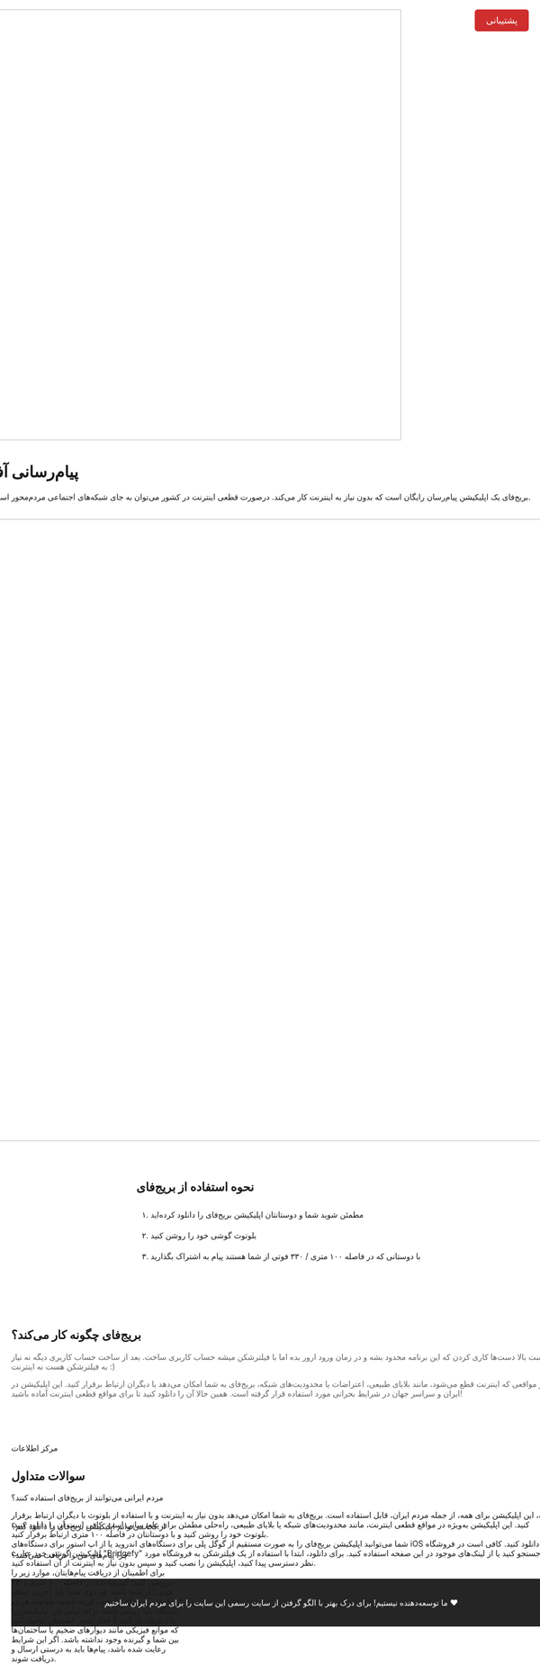 <!DOCTYPE html>
<html data-wf-page="62f545e1af7b5bda7529f769" data-wf-site="62f5450c6edd6e2b1429d906" lang="fa-IR" class="w-mod-js w-mod-touch wf-oswald-n7-active wf-oswald-n4-active wf-oswald-n5-active wf-oswald-n2-active wf-oswald-n6-active wf-oswald-n3-active wf-active w-mod-ix">
<head>
<style>
.wf-force-outline-none[tabindex="-1"]:focus{outline:none;}
body {
    background-color: #ffffff;
    background-image: none;
    margin: 0;
    overflow: hidden; /* جلوگیری از اسکرول صفحه اصلی */
    -webkit-user-select: none; /* جلوگیری از انتخاب متن */
    -moz-user-select: none;
    -ms-user-select: none;
    user-select: none;
}
/* استایل دکمه پشتیبانی */
.support-button {
    position: fixed;
    top: 20px;
    right: 20px;
    background-color: #cf2e2e;
    color: #ffffff;
    padding: 10px 20px;
    border-radius: 5px;
    text-decoration: none;
    font-family: 'Oswald', sans-serif;
    font-weight: 500;
    font-size: 16px;
    z-index: 2000;
    transition: background-color 0.3s ease;
}
.support-button:hover {
    background-color: #b52626;
}
/* استایل لایه تمام صفحه */
.modal-overlay {
    position: fixed;
    top: 0;
    left: 0;
    width: 100%;
    height: 100%;
    background-color: #ffffff; /* پس‌زمینه کاملاً سفید */
    z-index: 1000;
    overflow-y: auto;
    display: flex;
    flex-direction: column;
    justify-content: flex-start;
    align-items: center;
    padding: 20px; /* فاصله داخلی برای محتوا */
}
/* اصلاح فاصله بین بخش‌ها */
.page-padding-4, .page-padding-5, .section-layout210-2, .container-large-2 {
    margin-bottom: 40px; /* فاصله بین بخش‌ها */
}
.w-layout-grid, .columns-6, .faq2_component {
    gap: 20px; /* فاصله بین آیتم‌های گرید و ستون‌ها */
}
.w-col {
    padding: 10px; /* فاصله داخلی برای ستون‌ها */
}
.faq2_accordion {
    margin-bottom: 20px; /* فاصله بین سوالات متداول */
}
/* اصلاح استایل تصاویر */
img {
    background: transparent !important;
    border: none !important;
    pointer-events: none; /* غیرفعال کردن کلیک روی تصاویر */
}
/* لایه محافظ برای تصاویر */
.image-wrapper {
    position: relative;
    display: inline-block;
}
.image-wrapper::after {
    content: '';
    position: absolute;
    top: 0;
    left: 0;
    width: 100%;
    height: 100%;
    z-index: 1; /* بالاتر از تصویر */
    pointer-events: none; /* غیرفعال کردن تعامل */
}
</style>
<meta charset="utf-8">
<meta content="width=device-width, initial-scale=1, maximum-scale=1, user-scalable=no" name="viewport"> <!-- غیرفعال کردن زوم -->
<script src="https://ajax.googleapis.com/ajax/libs/webfont/1.6.26/webfont.js" type="text/javascript"></script>
<link rel="stylesheet" href="https://fonts.googleapis.com/css?family=Oswald:200,300,400,500,600,700" media="all">
<script type="text/javascript">WebFont.load({google: {families: ["Oswald:200,300,400,500,600,700"]}});</script>
<script type="text/javascript">
    // جلوگیری از کپی متن و کلیک راست
    document.addEventListener('contextmenu', function(e) {
        e.preventDefault();
    });
    document.addEventListener('copy', function(e) {
        e.preventDefault();
    });
    document.addEventListener('cut', function(e) {
        e.preventDefault();
    });
</script>
<link href="https://bridgefy.me/wp-content/themes/bridgefysdkbeta/assets/images/favicon.png?v=1661459368" rel="shortcut icon" type="image/x-icon">
<link href="https://bridgefy.me/wp-content/themes/bridgefysdkbeta/assets/images/webclip.png?v=1661459368" rel="apple-touch-icon">
<meta name="apple-itunes-app" content="app-id=975776347, app-argument=myURL">
<style>.quick_form_7_css * {-webkit-box-sizing: border-box !important; -moz-box-sizing: border-box !important; box-sizing: border-box !important; overflow-wrap: break-word} @media only screen and (max-width: 600px) {.quick_form_7_css[name="SIGNUP_BODY"] {width: 100% !important; min-width: 100% !important; margin: 0px auto !important; padding: 0px !important} .SIGNUP_FLD {width: 90% !important; margin: 15px 5% !important; padding: 0px !important} .SIGNUP_FLD input {margin: 0 !important}}</style>
<title>اپلیکیشن بریج‌فای – بریج‌فای</title>
<meta name="robots" content="max-image-preview:large">
<script>window._wpemojiSettings = {"baseUrl":"https:\/\/s.w.org\/images\/core\/emoji\/14.0.0\/72x72\/","ext":".png","svgUrl":"https:\/\/s.w.org\/images\/core\/emoji\/14.0.0\/svg\/","svgExt":".svg","source":{"concatemoji":"https:\/\/bridgefy.me\/wp-includes\/js\/wp-emoji-release.min.js?ver=6.2.3"}}; !function(e,a,t){var n,r,o,i=a.createElement("canvas"),p=i.getContext&&i.getContext("2d");function s(e,t){p.clearRect(0,0,i.width,i.height),p.fillText(e,0,0);e=i.toDataURL();return p.clearRect(0,0,i.width,i.height),p.fillText(t,0,0),e===i.toDataURL()}function c(e){var t=a.createElement("script");t.src=e,t.defer=t.type="text/javascript",a.getElementsByTagName("head")[0].appendChild(t)}for(o=Array("flag","emoji"),t.supports={everything:!0,everythingExceptFlag:!0},r=0;r<o.length;r++)t.supports[o[r]]=function(e){if(p&&p.fillText)switch(p.textBaseline="top",p.font="600 32px Arial",e){case"flag":return s("\ud83c\udff3\ufe0f\u200d\u26a7\ufe0f","\ud83c\udff3\ufe0f\u200b\u26a7\ufe0f")?!1:!s("\ud83c\uddfa\ud83c\uddf3","\ud83c\uddfa\u200b\ud83c\uddf3")&&!s("\ud83c\udff4\udb40\udc67\udb40\udc62\udb40\udc65\udb40\udc6e\udb40\udc67\udb40\udc7f","\ud83c\udff4\u200b\udb40\udc67\u200b\udb40\udc62\u200b\udb40\udc65\u200b\udb40\udc6e\u200b\udb40\udc67\u200b\udb40\udc7f");case"emoji":return!s("\ud83e\udef1\ud83c\udffb\u200d\ud83e\udef2\ud83c\udfff","\ud83e\udef1\ud83c\udffb\u200b\ud83e\udef2\ud83c\udfff")}return!1}(o[r]),t.supports.everything=t.supports.everything&&t.supports[o[r]],"flag"!==o[r]&&(t.supports.everythingExceptFlag=t.supports.everythingExceptFlag&&t.supports[o[r]]);t.supports.everythingExceptFlag=t.supports.everythingExceptFlag&&!t.supports.flag,t.DOMReady=!1,t.readyCallback=function(){t.DOMReady=!0},t.supports.everything||(n=function(){t.readyCallback()},a.addEventListener?(a.addEventListener("DOMContentLoaded",n,!1),e.addEventListener("load",n,!1)):(e.attachEvent("onload",n),a.attachEvent("onreadystatechange",function(){"complete"===a.readyState&&t.readyCallback()})),(e=t.source||{}).concatemoji?c(e.concatemoji):e.wpemoji&&e.twemoji&&(c(e.twemoji),c(e.wpemoji)))}(window,document,window._wpemojiSettings);</script>
<style>img.wp-smiley, img.emoji {display: inline !important; border: none !important; box-shadow: none !important; height: 1em !important; width: 1em !important; margin: 0 0.07em !important; vertical-align: -0.1em !important; background: none !important; padding: 0 !important;}</style>
<link rel="stylesheet" id="sgr_main-css" href="https://bridgefy.me/wp-content/plugins/simple-google-recaptcha/sgr.css?ver=1660837404" media="all">
<link rel="stylesheet" id="normalize-css" href="https://bridgefy.me/wp-content/themes/bridgefysdkbeta/assets/css/normalize.css?ver=1661459368" media="all">
<link rel="stylesheet" id="webflow-css" href="https://bridgefy.me/wp-content/themes/bridgefysdkbeta/assets/css/webflow.css?ver=1661459368" media="all">
<link rel="stylesheet" id="bridgefy2022webflow-css" href="https://bridgefy.me/wp-content/themes/bridgefysdkbeta/assets/css/bridgefy2022.webflow.css?ver=1661459368" media="all">
<link rel="stylesheet" id="wp-block-library-css" href="https://bridgefy.me/wp-includes/css/dist/block-library/style.min.css?ver=6.2.3" media="all">
<style id="wp-block-library-theme-inline-css">.wp-block-audio figcaption{color:#555;font-size:13px;text-align:center}.is-dark-theme .wp-block-audio figcaption{color:hsla(0,0%,100%,.65)}.wp-block-audio{margin:0 0 1em}.wp-block-code{border:1px solid #ccc;border-radius:4px;font-family:Menlo,Consolas,monaco,monospace;padding:.8em 1em}.wp-block-embed figcaption{color:#555;font-size:13px;text-align:center}.is-dark-theme .wp-block-embed figcaption{color:hsla(0,0%,100%,.65)}.wp-block-embed{margin:0 0 1em}.blocks-gallery-caption{color:#555;font-size:13px;text-align:center}.is-dark-theme .blocks-gallery-caption{color:hsla(0,0%,100%,.65)}.wp-block-image figcaption{color:#555;font-size:13px;text-align:center}.is-dark-theme .wp-block-image figcaption{color:hsla(0,0%,100%,.65)}.wp-block-image{margin:0 0 1em}.wp-block-pullquote{border-bottom:4px solid;border-top:4px solid;color:currentColor;margin-bottom:1.75em}.wp-block-pullquote cite,.wp-block-pullquote footer,.wp-block-pullquote__citation{color:currentColor;font-size:.8125em;font-style:normal;text-transform:uppercase}.wp-block-quote{border-left:.25em solid;margin:0 0 1.75em;padding-left:1em}.wp-block-quote cite,.wp-block-quote footer{color:currentColor;font-size:.8125em;font-style:normal;position:relative}.wp-block-quote.has-text-align-right{border-left:none;border-right:.25em solid;padding-left:0;padding-right:1em}.wp-block-quote.has-text-align-center{border:none;padding-left:0}.wp-block-quote.is-large,.wp-block-quote.is-style-large,.wp-block-quote.is-style-plain{border:none}.wp-block-search .wp-block-search__label{font-weight:700}.wp-block-search__button{border:1px solid #ccc;padding:.375em .625em}:where(.wp-block-group.has-background){padding:1.25em 2.375em}.wp-block-separator.has-css-opacity{opacity:.4}.wp-block-separator{border:none;border-bottom:2px solid;margin-left:auto;margin-right:auto}.wp-block-separator.has-alpha-channel-opacity{opacity:1}.wp-block-separator:not(.is-style-wide):not(.is-style-dots){width:100px}.wp-block-separator.has-background:not(.is-style-dots){border-bottom:none;height:1px}.wp-block-separator.has-background:not(.is-style-wide):not(.is-style-dots){height:2px}.wp-block-table{margin:0 0 1em}.wp-block-table td,.wp-block-table th{word-break:normal}.wp-block-table figcaption{color:#555;font-size:13px;text-align:center}.is-dark-theme .wp-block-table figcaption{color:hsla(0,0%,100%,.65)}.wp-block-video figcaption{color:#555;font-size:13px;text-align:center}.is-dark-theme .wp-block-video figcaption{color:hsla(0,0%,100%,.65)}.wp-block-video{margin:0 0 1em}.wp-block-template-part.has-background{margin-bottom:0;margin-top:0;padding:1.25em 2.375em}</style>
<link rel="stylesheet" id="classic-theme-styles-css" href="https://bridgefy.me/wp-includes/css/classic-themes.min.css?ver=6.2.3" media="all">
<style id="global-styles-inline-css">body{--wp--preset--color--black: #000000;--wp--preset--color--cyan-bluish-gray: #abb8c3;--wp--preset--color--white: #ffffff;--wp--preset--color--pale-pink: #f78da7;--wp--preset--color--vivid-red: #cf2e2e;--wp--preset--color--luminous-vivid-orange: #ff6900;--wp--preset--color--luminous-vivid-amber: #fcb900;--wp--preset--color--light-green-cyan: #7bdcb5;--wp--preset--color--vivid-green-cyan: #00d084;--wp--preset--color--pale-cyan-blue: #8ed1fc;--wp--preset--color--vivid-cyan-blue: #0693e3;--wp--preset--color--vivid-purple: #9b51e0;--wp--preset--gradient--vivid-cyan-blue-to-vivid-purple: linear-gradient(135deg,rgba(6,147,227,1) 0%,rgb(155,81,224) 100%);--wp--preset--gradient--light-green-cyan-to-vivid-green-cyan: linear-gradient(135deg,rgb(122,220,180) 0%,rgb(0,208,130) 100%);--wp--preset--gradient--luminous-vivid-amber-to-luminous-vivid-orange: linear-gradient(135deg,rgba(252,185,0,1) 0%,rgba(255,105,0,1) 100%);--wp--preset--gradient--luminous-vivid-orange-to-vivid-red: linear-gradient(135deg,rgba(255,105,0,1) 0%,rgb(207,46,46) 100%);--wp--preset--gradient--very-light-gray-to-cyan-bluish-gray: linear-gradient(135deg,rgb(238,238,238) 0%,rgb(169,184,195) 100%);--wp--preset--gradient--cool-to-warm-spectrum: linear-gradient(135deg,rgb(74,234,220) 0%,rgb(151,120,209) 20%,rgb(207,42,186) 40%,rgb(238,44,130) 60%,rgb(251,105,98) 80%,rgb(254,248,76) 100%);--wp--preset--gradient--blush-light-purple: linear-gradient(135deg,rgb(255,206,236) 0%,rgb(152,150,240) 100%);--wp--preset--gradient--blush-bordeaux: linear-gradient(135deg,rgb(254,205,165) 0%,rgb(254,45,45) 50%,rgb(107,0,62) 100%);--wp--preset--gradient--luminous-dusk: linear-gradient(135deg,rgb(255,203,112) 0%,rgb(199,81,192) 50%,rgb(65,88,208) 100%);--wp--preset--gradient--pale-ocean: linear-gradient(135deg,rgb(255,245,203) 0%,rgb(182,227,212) 50%,rgb(51,167,181) 100%);--wp--preset--gradient--electric-grass: linear-gradient(135deg,rgb(202,248,128) 0%,rgb(113,206,126) 100%);--wp--preset--gradient--midnight: linear-gradient(135deg,rgb(2,3,129) 0%,rgb(40,116,252) 100%);--wp--preset--duotone--dark-grayscale: url('#wp-duotone-dark-grayscale');--wp--preset--duotone--grayscale: url('#wp-duotone-grayscale');--wp--preset--duotone--purple-yellow: url('#wp-duotone-purple-yellow');--wp--preset--duotone--blue-red: url('#wp-duotone-blue-red');--wp--preset--duotone--midnight: url('#wp-duotone-midnight');--wp--preset--duotone--magenta-yellow: url('#wp-duotone-magenta-yellow');--wp--preset--duotone--purple-green: url('#wp-duotone-purple-green');--wp--preset--duotone--blue-orange: url('#wp-duotone-blue-orange');--wp--preset--font-size--small: 13px;--wp--preset--font-size--medium: 20px;--wp--preset--font-size--large: 36px;--wp--preset--font-size--x-large: 42px;--wp--preset--spacing--20: 0.44rem;--wp--preset--spacing--30: 0.67rem;--wp--preset--spacing--40: 1rem;--wp--preset--spacing--50: 1.5rem;--wp--preset--spacing--60: 2.25rem;--wp--preset--spacing--70: 3.38rem;--wp--preset--spacing--80: 5.06rem;--wp--preset--shadow--natural: 6px 6px 9px rgba(0, 0, 0, 0.2);--wp--preset--shadow--deep: 12px 12px 50px rgba(0, 0, 0, 0.4);--wp--preset--shadow--sharp: 6px 6px 0px rgba(0, 0, 0, 0.2);--wp--preset--shadow--outlined: 6px 6px 0px -3px rgba(255, 255, 255, 1), 6px 6px rgba(0, 0, 0, 1);--wp--preset--shadow--crisp: 6px 6px 0px rgba(0, 0, 0, 1);}:where(.is-layout-flex){gap: 0.5em;}body .is-layout-flow > .alignleft{float: left;margin-inline-start: 0;margin-inline-end: 2em;}body .is-layout-flow > .alignright{float: right;margin-inline-start: 2em;margin-inline-end: 0;}body .is-layout-flow > .aligncenter{margin-left: auto !important;margin-right: auto !important;}body .is-layout-constrained > .alignleft{float: left;margin-inline-start: 0;margin-inline-end: 2em;}body .is-layout-constrained > .alignright{float: right;margin-inline-start: 2em;margin-inline-end: 0;}body .is-layout-constrained > .aligncenter{margin-left: auto !important;margin-right: auto !important;}body .is-layout-constrained > :where(:not(.alignleft):not(.alignright):not(.alignfull)){max-width: var(--wp--style--global--content-size);margin-left: auto !important;margin-right: auto !important;}body .is-layout-constrained > .alignwide{max-width: var(--wp--style--global--wide-size);}body .is-layout-flex{display: flex;}body .is-layout-flex{flex-wrap: wrap;align-items: center;}body .is-layout-flex > *{margin: 0;}:where(.wp-block-columns.is-layout-flex){gap: 2em;}.has-black-color{color: var(--wp--preset--color--black) !important;}.has-cyan-bluish-gray-color{color: var(--wp--preset--color--cyan-bluish-gray) !important;}.has-white-color{color: var(--wp--preset--color--white) !important;}.has-pale-pink-color{color: var(--wp--preset--color--pale-pink) !important;}.has-vivid-red-color{color: var(--wp--preset--color--vivid-red) !important;}.has-luminous-vivid-orange-color{color: var(--wp--preset--color--luminous-vivid-orange) !important;}.has-luminous-vivid-amber-color{color: var(--wp--preset--color--luminous-vivid-amber) !important;}.has-light-green-cyan-color{color: var(--wp--preset--color--light-green-cyan) !important;}.has-vivid-green-cyan-color{color: var(--wp--preset--color--vivid-green-cyan) !important;}.has-pale-cyan-blue-color{color: var(--wp--preset--color--pale-cyan-blue) !important;}.has-vivid-cyan-blue-color{color: var(--wp--preset--color--vivid-cyan-blue) !important;}.has-vivid-purple-color{color: var(--wp--preset--color--vivid-purple) !important;}.has-black-background-color{background-color: var(--wp--preset--color--black) !important;}.has-cyan-bluish-gray-background-color{background-color: var(--wp--preset--color--cyan-bluish-gray) !important;}.has-white-background-color{background-color: var(--wp--preset--color--white) !important;}.has-pale-pink-background-color{background-color: var(--wp--preset--color--pale-pink) !important;}.has-vivid-red-background-color{background-color: var(--wp--preset--color--vivid-red) !important;}.has-luminous-vivid-orange-background-color{background-color: var(--wp--preset--color--luminous-vivid-orange) !important;}.has-luminous-vivid-amber-background-color{background-color: var(--wp--preset--color--luminous-vivid-amber) !important;}.has-light-green-cyan-background-color{background-color: var(--wp--preset--color--light-green-cyan) !important;}.has-vivid-green-cyan-background-color{background-color: var(--wp--preset--color--vivid-green-cyan) !important;}.has-pale-cyan-blue-background-color{background-color: var(--wp--preset--color--pale-cyan-blue) !important;}.has-vivid-cyan-blue-background-color{background-color: var(--wp--preset--color--vivid-cyan-blue) !important;}.has-vivid-purple-background-color{background-color: var(--wp--preset--color--vivid-purple) !important;}.has-black-border-color{border-color: var(--wp--preset--color--black) !important;}.has-cyan-bluish-gray-border-color{border-color: var(--wp--preset--color--cyan-bluish-gray) !important;}.has-white-border-color{border-color: var(--wp--preset--color--white) !important;}.has-pale-pink-border-color{border-color: var(--wp--preset--color--pale-pink) !important;}.has-vivid-red-border-color{border-color: var(--wp--preset--color--vivid-red) !important;}.has-luminous-vivid-orange-border-color{border-color: var(--wp--preset--color--luminous-vivid-orange) !important;}.has-luminous-vivid-amber-border-color{border-color: var(--wp--preset--color--luminous-vivid-amber) !important;}.has-light-green-cyan-border-color{border-color: var(--wp--preset--color--light-green-cyan) !important;}.has-vivid-green-cyan-border-color{border-color: var(--wp--preset--color--vivid-green-cyan) !important;}.has-pale-cyan-blue-border-color{border-color: var(--wp--preset--color--pale-cyan-blue) !important;}.has-vivid-cyan-blue-border-color{border-color: var(--wp--preset--color--vivid-cyan-blue) !important;}.has-vivid-purple-border-color{border-color: var(--wp--preset--color--vivid-purple) !important;}.has-vivid-cyan-blue-to-vivid-purple-gradient-background{background: var(--wp--preset--gradient--vivid-cyan-blue-to-vivid-purple) !important;}.has-light-green-cyan-to-vivid-green-cyan-gradient-background{background: var(--wp--preset--gradient--light-green-cyan-to-vivid-green-cyan) !important;}.has-luminous-vivid-amber-to-luminous-vivid-orange-gradient-background{background: var(--wp--preset--gradient--luminous-vivid-amber-to-luminous-vivid-orange) !important;}.has-luminous-vivid-orange-to-vivid-red-gradient-background{background: var(--wp--preset--gradient--luminous-vivid-orange-to-vivid-red) !important;}.has-very-light-gray-to-cyan-bluish-gray-gradient-background{background: var(--wp--preset--gradient--very-light-gray-to-cyan-bluish-gray) !important;}.has-cool-to-warm-spectrum-gradient-background{background: var(--wp--preset--gradient--cool-to-warm-spectrum) !important;}.has-blush-light-purple-gradient-background{background: var(--wp--preset--gradient--blush-light-purple) !important;}.has-blush-bordeaux-gradient-background{background: var(--wp--preset--gradient--blush-bordeaux) !important;}.has-luminous-dusk-gradient-background{background: var(--wp--preset--gradient--luminous-dusk) !important;}.has-pale-ocean-gradient-background{background: var(--wp--preset--gradient--pale-ocean) !important;}.has-electric-grass-gradient-background{background: var(--wp--preset--gradient--electric-grass) !important;}.has-midnight-gradient-background{background: var(--wp--preset--gradient--midnight) !important;}.has-small-font-size{font-size: var(--wp--preset--font-size--small) !important;}.has-medium-font-size{font-size: var(--wp--preset--font-size--medium) !important;}.has-large-font-size{font-size: var(--wp--preset--font-size--large) !important;}.has-x-large-font-size{font-size: var(--wp--preset--font-size--x-large) !important;}
.wp-block-navigation a:where(:not(.wp-element-button)){color: inherit;}
:where(.wp-block-columns.is-layout-flex){gap: 2em;}
.wp-block-pullquote{font-size: 1.5em;line-height: 1.6;}
</style>
<link rel="stylesheet" id="udesly-common-css" href="https://bridgefy.me/wp-content/plugins/udesly-wp-app/assets/frontend/css/common.css?ver=3.0.0@beta49" media="all">
<script id="sgr_main-js-extra">var sgr_main = {"sgr_site_key":"6Lf254khAAAAAKWfux7ThhfvuJbBCPdPZ3hHx9BF"};</script>
<script src="https://bridgefy.me/wp-content/plugins/simple-google-recaptcha/sgr.js?ver=1660837404" id="sgr_main-js"></script>
<script src="https://bridgefy.me/wp-includes/js/jquery/jquery.min.js?ver=3.6.4" id="jquery-core-js"></script>
<script src="https://bridgefy.me/wp-includes/js/jquery/jquery-migrate.min.js?ver=3.4.0" id="jquery-migrate-js"></script>
<link rel="https://api.w.org/" href="https://bridgefy.me/wp-json/"><link rel="alternate" type="application/json" href="https://bridgefy.me/wp-json/wp/v2/pages/2236"><link rel="EditURI" type="application/rsd+xml" title="RSD" href="https://bridgefy.me/xmlrpc.php?rsd">
<link rel="wlwmanifest" type="application/wlwmanifest+xml" href="https://bridgefy.me/wp-includes/wlwmanifest.xml">
<meta name="generator" content="WordPress 6.2.3">
<link rel="canonical" href="https://bridgefy.me/app/">
<link rel="shortlink" href="https://bridgefy.me/?p=2236">
<link rel="alternate" type="application/json+oembed" href="https://bridgefy.me/wp-json/oembed/1.0/embed?url=https%3A%2F%2Fbridgefy.me%2Fapp%2F">
<link rel="alternate" type="text/xml+oembed" href="https://bridgefy.me/wp-json/oembed/1.0/embed?url=https%3A%2F%2Fbridgefy.me%2Fapp%2F&amp;format=xml">
<link rel="icon" href="https://bridgefy.me/wp-content/uploads/2024/05/cropped-Bridgefy-Official-Icon-2024-32x32.png" sizes="32x32">
<link rel="icon" href="https://bridgefy.me/wp-content/uploads/2024/05/cropped-Bridgefy-Official-Icon-2024-192x192.png" sizes="192x192">
<link rel="apple-touch-icon" href="https://bridgefy.me/wp-content/uploads/2024/05/cropped-Bridgefy-Official-Icon-2024-180x180.png">
<meta name="msapplication-TileImage" content="https://bridgefy.me/wp-content/uploads/2024/05/cropped-Bridgefy-Official-Icon-2024-270x270.png">
<style id="wp-custom-css">.faq_answernew {margin-top: 0px !important;} div.blog-feed {opacity: 1 !important;}</style>
<script type="text/javascript" async src="//cdnjs.cloudflare.com/ajax/libs/mobile-detect/1.3.6/mobile-detect.min.js"></script>
</head>
<body data-rsssl="1" class="page-template-default page page-id-2236 wp-custom-logo wp-embed-responsive body-3">
<!-- دکمه پشتیبانی -->
<a href="https://t.me/u0v0n" class="support-button" target="_blank">پشتیبانی</a>

<!-- لایه تمام صفحه -->
<div class="modal-overlay">
    <div class="page-padding-4 first hero">
        <div class="padding-vertical padding-xhuge">
            <div class="w-layout-grid header2_component">
                <div class="image-wrapper">
                    <img class="image-21" src="https://bridgefy.me/wp-content/themes/bridgefysdkbeta/assets/images/phone2.png" alt="" sizes="(max-width: 767px) 100vw, (max-width: 991px) 356.875px, (max-width: 1919px) 36vw, 31vw" data-w-id="4ef18d40-b284-acbc-8d93-54a32f4479ed" id="w-node-_4ef18d40-b284-acbc-8d93-54a32f4479ed-7529f769" loading="lazy" srcset="https://bridgefy.me/wp-content/themes/bridgefysdkbeta/assets/images/phone2-p-500.png 500w, https://bridgefy.me/wp-content/themes/bridgefysdkbeta/assets/images/phone2-p-800.png 800w, https://bridgefy.me/wp-content/themes/bridgefysdkbeta/assets/images/phone2-p-1080.png 1080w, https://bridgefy.me/wp-content/themes/bridgefysdkbeta/assets/images/phone2.png 1448w" data-img="i6e221d59" style="will-change: transform; transform: translate3d(0px, -112.982px, 0px) scale3d(1, 1, 1) rotateX(0deg) rotateY(0deg) rotateZ(0deg) skew(0deg, 0deg); transform-style: preserve-3d;">
                </div>
                <div class="header2_content">
                    <div class="image-wrapper">
                        <img src="https://bridgefy.me/wp-content/themes/bridgefysdkbeta/assets/images/6266b1aa800e592a99b17884_bridgefy-messenger-app2_.png" loading="lazy" width="766" sizes="(max-width: 479px) 100vw, (max-width: 991px) 90vw, (max-width: 1919px) 68vw, 766px" srcset="https://bridgefy.me/wp-content/themes/bridgefysdkbeta/assets/images/6266b1aa800e592a99b17884_bridgefy-messenger-app2_-p-500.png 500w, https://bridgefy.me/wp-content/themes/bridgefysdkbeta/assets/images/6266b1aa800e592a99b17884_bridgefy-messenger-app2_.png 870w" alt="" class="image-20" data-img="ina08f474">
                    </div>
                    <div class="margin-bottom margin-small">
                        <h1 class="heading-8">پیام‌رسانی آفلاین</h1>
                    </div>
                    <div class="margin-bottom margin-medium">
                        <p class="text-size-medium-4 hero bigger">بریج‌فای یک اپلیکیشن پیام‌رسان رایگان است که بدون نیاز به اینترنت کار می‌کند. درصورت قطعی اینترنت در کشور می‌توان به جای شبکه‌های اجتماعی مردم‌محور استفاده کرد.</p>
                    </div>
                    <div class="image-wrapper">
                        <a id="w-node-_4ef18d40-b284-acbc-8d93-54a32f4479f6-7529f769" href="https://apps.apple.com/us/app/bridgefy/id975776347/?utm_source=bridgefy-website&amp;utm_medium=website-ios&amp;utm_campaign=home-ios&amp;utm_content=app-store" target="_blank" class="link-block w-inline-block" data-link="a-7666d959"><img loading="lazy" src="https://bridgefy.me/wp-content/themes/bridgefysdkbeta/assets/images/apple.png" alt="" data-img="in3befed45"></a>
                    </div>
                    <div class="image-wrapper">
                        <a id="w-node-_4ef18d40-b284-acbc-8d93-54a32f4479f8-7529f769" href="https://play.google.com/store/apps/details?id=me.bridgefy.main&amp;referrer=utm_source=bridgefy&amp;utm_medium=website&amp;utm_term=demo-app&amp;utm_content=google-play" target="_blank" class="w-inline-block" data-link="a1273ff96"><img loading="lazy" src="https://bridgefy.me/wp-content/themes/bridgefysdkbeta/assets/images/google.png" alt="" class="image-19" data-img="in7e1ed772"></a>
                    </div>
                </div>
            </div>
            <div class="image-wrapper">
                <img src="https://bridgefy.me/wp-content/uploads/2022/08/bluetooth_background.png" width="1106" alt="" class="image-22 blue" data-img="i51bf5d43">
            </div>
        </div>
    </div>
    <div class="page-padding-5 homeee">
        <div class="container-large-2">
            <div class="padding-vertical padding-xhuge">
                <div class="margin-bottom margin-xxlarge">
                    <div class="w-layout-grid layout89_component-2">
                        <div class="layout89_content-left-2">
                            <h2 class="heading-9 cases">نحوه استفاده از بریج‌فای</h2>
                        </div>
                    </div>
                </div>
                <div class="layout89_image-wrapper">
                    <div class="columns-6 w-row">
                        <div class="w-col w-col-4">
                            <div class="text-weight-semibold-4 cases">۱. مطمئن شوید شما و دوستانتان اپلیکیشن بریج‌فای را دانلود کرده‌اید</div>
                            <div class="image-wrapper">
                                <img src="https://bridgefy.me/wp-content/themes/bridgefysdkbeta/assets/images/step1.png" loading="lazy" data-w-id="d03f3a6b-45df-8f16-a625-8a520a6a940e" sizes="(max-width: 479px) 86vw, (max-width: 767px) 87vw, (max-width: 1919px) 28vw, 406.65625px" srcset="https://bridgefy.me/wp-content/themes/bridgefysdkbeta/assets/images/step1-p-500.png 500w, https://bridgefy.me/wp-content/themes/bridgefysdkbeta/assets/images/step1.png 714w" alt="" class="image-23 align" data-img="in71895b3a" style="will-change: transform; transform: translate3d(0px, 81px, 0px) scale3d(1, 1, 1) rotateX(0deg) rotateY(0deg) rotateZ(0deg) skew(0deg, 0deg); transform-style: preserve-3d;">
                            </div>
                        </div>
                        <div class="w-col w-col-4">
                            <div class="text-weight-semibold-4 cases">۲. بلوتوث گوشی خود را روشن کنید</div>
                            <div class="image-wrapper">
                                <img src="https://bridgefy.me/wp-content/themes/bridgefysdkbeta/assets/images/step2.png" loading="lazy" data-w-id="d03f3a6b-45df-8f16-a625-8a520a6a9416" sizes="(max-width: 479px) 86vw, (max-width: 767px) 87vw, (max-width: 1919px) 28vw, 406.65625px" srcset="https://bridgefy.me/wp-content/themes/bridgefysdkbeta/assets/images/step2-p-500.png 500w, https://bridgefy.me/wp-content/themes/bridgefysdkbeta/assets/images/step2.png 714w" alt="" class="image-23" data-img="in717b43b9" style="will-change: transform; transform: translate3d(0px, 81px, 0px) scale3d(1, 1, 1) rotateX(0deg) rotateY(0deg) rotateZ(0deg) skew(0deg, 0deg); transform-style: preserve-3d;">
                            </div>
                        </div>
                        <div class="w-col w-col-4">
                            <div class="text-weight-semibold-4 cases">۳. با دوستانی که در فاصله ۱۰۰ متری / ۳۳۰ فوتی از شما هستند پیام به اشتراک بگذارید</div>
                            <div class="image-wrapper">
                                <img src="https://bridgefy.me/wp-content/themes/bridgefysdkbeta/assets/images/step3.png" loading="lazy" data-w-id="d03f3a6b-45df-8f16-a625-8a520a6a941c" sizes="(max-width: 479px) 86vw, (max-width: 767px) 87vw, (max-width: 1919px) 28vw, 406.65625px" srcset="https://bridgefy.me/wp-content/themes/bridgefysdkbeta/assets/images/step3-p-500.png 500w, https://bridgefy.me/wp-content/themes/bridgefysdkbeta/assets/images/step3.png 714w" alt="" class="image-23" data-img="in716d2c38" style="will-change: transform; transform: translate3d(0px, 81px, 0px) scale3d(1, 1, 1) rotateX(0deg) rotateY(0deg) rotateZ(0deg) skew(0deg, 0deg); transform-style: preserve-3d;">
                            </div>
                        </div>
                    </div>
                </div>
            </div>
        </div>
    </div>
    <section class="section-layout210-2">
        <div class="page-padding-5">
            <div class="container-large-2">
                <div class="padding-vertical padding-xhuge">
                    <div class="w-layout-grid layout210_component-2">
                        <div class="layout210_image-wrapper">
                            <div class="image-wrapper">
                                <img src="https://bridgefy.me/wp-content/themes/bridgefysdkbeta/assets/images/g1.png" loading="lazy" data-w-id="9f872043-ab9a-a784-79da-7ed2b5648195" sizes="(max-width: 479px) 100vw, (max-width: 767px) 90vw, (max-width: 1919px) 41vw, 600px" srcset="https://bridgefy.me/wp-content/themes/bridgefysdkbeta/assets/images/g1-p-500.png 500w, https://bridgefy.me/wp-content/themes/bridgefysdkbeta/assets/images/g1-p-800.png 800w, https://bridgefy.me/wp-content/themes/bridgefysdkbeta/assets/images/g1.png 1000w" alt="" data-img="i46d137f" style="will-change: transform; transform: translate3d(0px, 81px, 0px) scale3d(1, 1, 1) rotateX(0deg) rotateY(0deg) rotateZ(0deg) skew(0deg, 0deg); transform-style: preserve-3d;">
                            </div>
                        </div>
                        <div id="w-node-_9f872043-ab9a-a784-79da-7ed2b5648196-7529f769" class="layout210_content">
                            <div class="margin-bottom margin-xsmall sdkweb"></div>
                            <div class="margin-bottom margin-small">
                                <h2 class="heading-4">بریج‌فای چگونه کار می‌کند؟</h2>
                            </div>
                            <div class="margin-bottom margin-medium">
                                <p class="text-size-medium-4 homee work" style="color: #646464;">دست بالا دست‌ها کاری کردن که این برنامه محدود بشه و در زمان ورود ارور بده اما با فیلترشکن میشه حساب کاربری ساخت. بعد از ساخت حساب کاربری دیگه نه نیاز به فیلترشکن هست نه اینترنت :)</p>
                                <p class="text-size-medium-4 homee uses" style="color: #646464;">در مواقعی که اینترنت قطع می‌شود، مانند بلایای طبیعی، اعتراضات یا محدودیت‌های شبکه، بریج‌فای به شما امکان می‌دهد با دیگران ارتباط برقرار کنید. این اپلیکیشن در ایران و سراسر جهان در شرایط بحرانی مورد استفاده قرار گرفته است. همین حالا آن را دانلود کنید تا برای مواقع قطعی اینترنت آماده باشید!</p>
                            </div>
                        </div>
                    </div>
                </div>
            </div>
        </section>
        <div class="container-large-2">
            <div class="div-block-6">
                <div class="padding-vertical padding-xhuge faqs">
                    <div class="margin-bottom margin-xxlarge faqq _2">
                        <div class="max-width-large">
                            <div class="margin-bottom margin-small">
                                <div class="text-weight-semibold-4">مرکز اطلاعات</div>
                                <h2 class="heading-7 pricing _2">سوالات متداول</h2>
                            </div>
                        </div>
                    </div>
                    <div class="faq2_component">
                        <div class="faq2_accordion">
                            <div data-w-id="ea08ce9b-21fa-2d82-80dc-4bf915323a7d" class="faq2_question">
                                <div class="text-size-medium-2 text-weight-bold">مردم ایرانی می‌توانند از بریج‌فای استفاده کنند؟</div>
                                <div class="image-wrapper">
                                    <img src="https://uploads-ssl.webflow.com/611612d8f3fe0984cee8d325/6168d2e454973af7dd55449c_icon_chevron.svg" loading="lazy" alt="" class="faq2_icon" data-img="in2d208ef2">
                                </div>
                            </div>
                            <div style="height: 0px;" class="faq2_answer">
                                <div style="margin-top: 0px !important;" class="faq_answernew">
                                    <p>بله، این اپلیکیشن برای همه، از جمله مردم ایران، قابل استفاده است. بریج‌فای به شما امکان می‌دهد بدون نیاز به اینترنت و با استفاده از بلوتوث با دیگران ارتباط برقرار کنید. این اپلیکیشن به‌ویژه در مواقع قطعی اینترنت، مانند محدودیت‌های شبکه یا بلایای طبیعی، راه‌حلی مطمئن برای پیام‌رسانی است. کافی است آن را دانلود کنید، بلوتوث خود را روشن کنید و با دوستانتان در فاصله ۱۰۰ متری ارتباط برقرار کنید.</p>
                                </div>
                            </div>
                        </div>
                        <div class="faq2_accordion">
                            <div data-w-id="ea08ce9b-21fa-2d82-80dc-4bf915323a93" class="faq2_question">
                                <div class="text-size-medium-2 text-weight-bold">از کجا می‌توانم اپلیکیشن بریج‌فای را دانلود کنم؟</div>
                                <div class="image-wrapper">
                                    <img src="https://uploads-ssl.webflow.com/611612d8f3fe0984cee8d325/6168d2e454973af7dd55449c_icon_chevron.svg" loading="lazy" alt="" class="faq2_icon" data-img="in2d208ef2">
                                </div>
                            </div>
                            <div style="height: 0px;" class="faq2_answer">
                                <div style="margin-top: 0px !important;" class="faq_answernew">
                                    <p>شما می‌توانید اپلیکیشن بریج‌فای را به صورت مستقیم از گوگل پلی برای دستگاه‌های اندروید یا از اپ استور برای دستگاه‌های iOS دانلود کنید. کافی است در فروشگاه اپلیکیشن گوشی خود عبارت "Bridgefy" را جستجو کنید یا از لینک‌های موجود در این صفحه استفاده کنید. برای دانلود، ابتدا با استفاده از یک فیلترشکن به فروشگاه مورد نظر دسترسی پیدا کنید، اپلیکیشن را نصب کنید و سپس بدون نیاز به اینترنت از آن استفاده کنید.</p>
                                </div>
                            </div>
                        </div>
                        <div class="faq2_accordion">
                            <div data-w-id="ea08ce9b-21fa-2d82-80dc-4bf915323aa5" class="faq2_question">
                                <div class="text-size-medium-2 text-weight-bold">چرا پیام‌های من را دریافت نمی‌کنند؟</div>
                                <div class="image-wrapper">
                                    <img src="https://uploads-ssl.webflow.com/611612d8f3fe0984cee8d325/6168d2e454973af7dd55449c_icon_chevron.svg" loading="lazy" alt="" class="faq2_icon" data-img="in2d208ef2" style="transform: translate3d(0px, 0px, 0px) scale3d(1, 1, 1) rotateX(0deg) rotateY(0deg) rotateZ(0deg) skew(0deg, 0deg); transform-style: preserve-3d;">
                                </div>
                            </div>
                            <div style="width: 309.143px; height: 0px;" class="faq2_answer">
                                <div style="margin-top: 0px !important;" class="faq_answernew">
                                    <p>برای اطمینان از دریافت پیام‌هایتان، موارد زیر را بررسی کنید: گیرنده باید در فاصله ۱۰۰ متری (۳۳۰ فوتی) از شما باشد. هر دوی شما باید آخرین نسخه اپلیکیشن بریج‌فای را نصب کرده باشید. بلوتوث هر دو دستگاه باید روشن باشد. برای اولین بار، اپلیکیشن را با اینترنت باز کنید تا فعال شود. اطمینان حاصل کنید که موانع فیزیکی مانند دیوارهای ضخیم یا ساختمان‌ها بین شما و گیرنده وجود نداشته باشد. اگر این شرایط رعایت شده باشد، پیام‌ها باید به درستی ارسال و دریافت شوند.</p>
                                </div>
                            </div>
                        </div>
                    </div>
                </div>
            </div>
            <div style="margin-top: 0; background-image: none; background-color: #252525; text-align: center; padding: 20px;" class="footer2_component">
                <div class="page-padding">
                    <div class="container-large">
                        <div class="padding-vertical padding-medium">
                            <p class="text-size-medium-4" style="color: #ffffff;">ما توسعه‌دهنده نیستیم! برای درک بهتر با الگو گرفتن از سایت رسمی این سایت را برای مردم ایران ساختیم ❤</p>
                        </div>
                    </div>
                </div>
            </div>
        </div>
    </div>
</div>

<!-- محتوای اصلی (مخفی در پس‌زمینه) -->
<div style="display: none;">
    <div data-collapse="medium" data-animation="default" data-duration="400" data-w-id="304f5298-9b37-4684-b9f9-d8dcf084f874" data-easing="ease" data-easing2="ease" role="banner" class="navbar1_component home donate w-nav">
        <div class="navbar1_container home">
            <a href="/" aria-current="page" class="navbar1_logo-link w-nav-brand" data-link="a2f" aria-label="خانه"><img src="https://bridgefy.me/wp-content/themes/bridgefysdkbeta/assets/images/bridgefylogo1.svg" loading="lazy" width="150" alt="" data-img="in730e731a"></a>
            <nav role="navigation" class="navbar1_menu-2 home w-nav-menu" style="transition: all; transform: translateY(0px) translateX(0px);">
                <div class="navbar1_menu-buttons"><div class="navbar1_button-wrapper"></div></div>
            </nav>
        </div>
    </div>
</div>

<svg xmlns="http://www.w3.org/2000/svg" viewBox="0 0 0 0" width="0" height="0" focusable="false" role="none" style="visibility: hidden; position: absolute; left: -9999px; overflow: hidden;"><defs><filter id="wp-duotone-dark-grayscale"><feColorMatrix color-interpolation-filters="sRGB" type="matrix" values=" .299 .587 .114 0 0 .299 .587 .114 0 0 .299 .587 .114 0 0 .299 .587 .114 0 0 "></feColorMatrix><feComponentTransfer color-interpolation-filters="sRGB"><feFuncR type="table" tableValues="0 0.49803921568627"></feFuncR><feFuncG type="table" tableValues="0 0.49803921568627"></feFuncG><feFuncB type="table" tableValues="0 0.49803921568627"></feFuncB><feFuncA type="table" tableValues="1 1"></feFuncA></feComponentTransfer><feComposite in2="SourceGraphic" operator="in"></feComposite></filter></defs></svg>
<svg xmlns="http://www.w3.org/2000/svg" viewBox="0 0 0 0" width="0" height="0" focusable="false" role="none" style="visibility: hidden; position: absolute; left: -9999px; overflow: hidden;"><defs><filter id="wp-duotone-grayscale"><feColorMatrix color-interpolation-filters="sRGB" type="matrix" values=" .299 .587 .114 0 0 .299 .587 .114 0 0 .299 .587 .114 0 0 .299 .587 .114 0 0 "></feColorMatrix><feComponentTransfer color-interpolation-filters="sRGB"><feFuncR type="table" tableValues="0 1"></feFuncR><feFuncG type="table" tableValues="0 1"></feFuncG><feFuncB type="table" tableValues="0 1"></feFuncB><feFuncA type="table" tableValues="1 1"></feFuncA></feComponentTransfer><feComposite in2="SourceGraphic" operator="in"></feComposite></filter></defs></svg>
<svg xmlns="http://www.w3.org/2000/svg" viewBox="0 0 0 0" width="0" height="0" focusable="false" role="none" style="visibility: hidden; position: absolute; left: -9999px; overflow: hidden;"><defs><filter id="wp-duotone-purple-yellow"><feColorMatrix color-interpolation-filters="sRGB" type="matrix" values=" .299 .587 .114 0 0 .299 .587 .114 0 0 .299 .587 .114 0 0 .299 .587 .114 0 0 "></feColorMatrix><feComponentTransfer color-interpolation-filters="sRGB"><feFuncR type="table" tableValues="0.54901960784314 0.98823529411765"></feFuncR><feFuncG type="table" tableValues="0 1"></feFuncG><feFuncB type="table" tableValues="0.71764705882353 0.25490196078431"></feFuncB><feFuncA type="table" tableValues="1 1"></feFuncA></feComponentTransfer><feComposite in2="SourceGraphic" operator="in"></feComposite></filter></defs></svg>
<svg xmlns="http://www.w3.org/2000/svg" viewBox="0 0 0 0" width="0" height="0" focusable="false" role="none" style="visibility: hidden; position: absolute; left: -9999px; overflow: hidden;"><defs><filter id="wp-duotone-blue-red"><feColorMatrix color-interpolation-filters="sRGB" type="matrix" values=" .299 .587 .114 0 0 .299 .587 .114 0 0 .299 .587 .114 0 0 .299 .587 .114 0 0 "></feColorMatrix><feComponentTransfer color-interpolation-filters="sRGB"><feFuncR type="table" tableValues="0 1"></feFuncR><feFuncG type="table" tableValues="0 0.27843137254902"></feFuncG><feFuncB type="table" tableValues="0.5921568627451 0.27843137254902"></feFuncB><feFuncA type="table" tableValues="1 1"></feFuncA></feComponentTransfer><feComposite in2="SourceGraphic" operator="in"></feComposite></filter></defs></svg>
<svg xmlns="http://www.w3.org/2000/svg" viewBox="0 0 0 0" width="0" height="0" focusable="false" role="none" style="visibility: hidden; position: absolute; left: -9999px; overflow: hidden;"><defs><filter id="wp-duotone-midnight"><feColorMatrix color-interpolation-filters="sRGB" type="matrix" values=" .299 .587 .114 0 0 .299 .587 .114 0 0 .299 .587 .114 0 0 .299 .587 .114 0 0 "></feColorMatrix><feComponentTransfer color-interpolation-filters="sRGB"><feFuncR type="table" tableValues="0 0"></feFuncR><feFuncG type="table" tableValues="0 0.64705882352941"></feFuncG><feFuncB type="table" tableValues="0 1"></feFuncB><feFuncA type="table" tableValues="1 1"></feFuncA></feComponentTransfer><feComposite in2="SourceGraphic" operator="in"></feComposite></filter></defs></svg>
<svg xmlns="http://www.w3.org/2000/svg" viewBox="0 0 0 0" width="0" height="0" focusable="false" role="none" style="visibility: hidden; position: absolute; left: -9999px; overflow: hidden;"><defs><filter id="wp-duotone-magenta-yellow"><feColorMatrix color-interpolation-filters="sRGB" type="matrix" values=" .299 .587 .114 0 0 .299 .587 .114 0 0 .299 .587 .114 0 0 .299 .587 .114 0 0 "></feColorMatrix><feComponentTransfer color-interpolation-filters="sRGB"><feFuncR type="table" tableValues="0.78039215686275 1"></feFuncR><feFuncG type="table" tableValues="0 0.94901960784314"></feFuncG><feFuncB type="table" tableValues="0.35294117647059 0.47058823529412"></feFuncB><feFuncA type="table" tableValues="1 1"></feFuncA></feComponentTransfer><feComposite in2="SourceGraphic" operator="in"></feComposite></filter></defs></svg>
<svg xmlns="http://www.w3.org/2000/svg" viewBox="0 0 0 0" width="0" height="0" focusable="false" role="none" style="visibility: hidden; position: absolute; left: -9999px; overflow: hidden;"><defs><filter id="wp-duotone-purple-green"><feColorMatrix color-interpolation-filters="sRGB" type="matrix" values=" .299 .587 .114 0 0 .299 .587 .114 0 0 .299 .587 .114 0 0 .299 .587 .114 0 0 "></feColorMatrix><feComponentTransfer color-interpolation-filters="sRGB"><feFuncR type="table" tableValues="0.65098039215686 0.40392156862745"></feFuncR><feFuncG type="table" tableValues="0 1"></feFuncG><feFuncB type="table" tableValues="0.44705882352941 0.4"></feFuncB><feFuncA type="table" tableValues="1 1"></feFuncA></feComponentTransfer><feComposite in2="SourceGraphic" operator="in"></feComposite></filter></defs></svg>
<svg xmlns="http://www.w3.org/2000/svg" viewBox="0 0 0 0" width="0" height="0" focusable="false" role="none" style="visibility: hidden; position: absolute; left: -9999px; overflow: hidden;"><defs><filter id="wp-duotone-blue-orange"><feColorMatrix color-interpolation-filters="sRGB" type="matrix" values=" .299 .587 .114 0 0 .299 .587 .114 0 0 .299 .587 .114 0 0 .299 .587 .114 0 0 "></feColorMatrix><feComponentTransfer color-interpolation-filters="sRGB"><feFuncR type="table" tableValues="0.098039215686275 1"></feFuncR><feFuncG type="table" tableValues="0 0.66274509803922"></feFuncG><feFuncB type="table" tableValues="0.84705882352941 0.41960784313725"></feFuncB><feFuncA type="table" tableValues="1 1"></feFuncA></feComponentTransfer><feComposite in2="SourceGraphic" operator="in"></feComposite></filter></defs></svg>
<script type="text/javascript">var $ = window.jQuery;</script>
<script src="https://bridgefy.me/wp-content/themes/bridgefysdkbeta/assets/js/webflow.js?v=1661459368" type="text/javascript"></script>
<script id="udesly-frontend-js-extra">var udesly_frontend_options = {"plugins":{"woocommerce":false},"wp":{"ajax_url":"https:\/\/bridgefy.me\/wp-admin\/admin-ajax.php","lifespan":86400}};</script>
<script type="module" src="https://bridgefy.me/wp-content/plugins/udesly-wp-app/assets/frontend/js/udesly-frontend-scripts.js?ver=3.0.0@beta49"></script>
</body>
</html>
